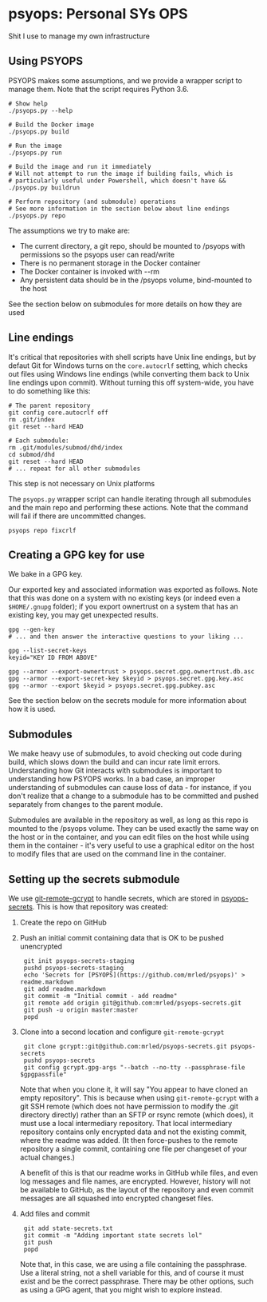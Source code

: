 # psyops: Personal SYs OPS

Shit I use to manage my own infrastructure

## Using PSYOPS

PSYOPS makes some assumptions, and we provide a wrapper script to manage them. Note that the script requires Python 3.6.

    # Show help
    ./psyops.py --help

    # Build the Docker image
    ./psyops.py build

    # Run the image
    ./psyops.py run

    # Build the image and run it immediately
    # Will not attempt to run the image if building fails, which is
    # particularly useful under Powershell, which doesn't have &&
    ./psyops.py buildrun

    # Perform repository (and submodule) operations
    # See more information in the section below about line endings
    ./psyops.py repo

The assumptions we try to make are:

- The current directory, a git repo, should be mounted to /psyops with permissions so the psyops user can read/write
- There is no permanent storage in the Docker container
- The Docker container is invoked with --rm
- Any persistent data should be in the /psyops volume, bind-mounted to the host

See the section below on submodules for more details on how they are used

## Line endings

It's critical that repositories with shell scripts have Unix line endings, but by defaut Git for Windows turns on the `core.autocrlf` setting, which checks out files using Windows line endings (while converting them back to Unix line endings upon commit). Without turning this off system-wide, you have to do something like this:

    # The parent repository
    git config core.autocrlf off
    rm .git/index
    git reset --hard HEAD

    # Each submodule:
    rm .git/modules/submod/dhd/index
    cd submod/dhd
    git reset --hard HEAD
    # ... repeat for all other submodules

This step is not necessary on Unix platforms

The `psyops.py` wrapper script can handle iterating through all submodules and the main repo and performing these actions. Note that the command will fail if there are uncommitted changes.

    psyops repo fixcrlf

## Creating a GPG key for use

We bake in a GPG key.

Our exported key and associated information was exported as follows. Note that this was done on a system with no existing keys (or indeed even a `$HOME/.gnupg` folder); if you export ownertrust on a system that has an existing key, you may get unexpected results.

    gpg --gen-key
    # ... and then answer the interactive questions to your liking ...

    gpg --list-secret-keys
    keyid="KEY ID FROM ABOVE"

    gpg --armor --export-ownertrust > psyops.secret.gpg.ownertrust.db.asc
    gpg --armor --export-secret-key $keyid > psyops.secret.gpg.key.asc
    gpg --armor --export $keyid > psyops.secret.gpg.pubkey.asc

See the section below on the secrets module for more information about how it is used.

## Submodules

We make heavy use of submodules, to avoid checking out code during build, which slows down the build and can incur rate limit errors. Understanding how Git interacts with submodules is important to understanding how PSYOPS works. In a bad case, an improper understanding of submodules can cause loss of data - for instance, if you don't realize that a change to a submodule has to be committed and pushed separately from changes to the parent module.

Submodules are available in the repository as well, as long as this repo is mounted to the /psyops volume. They can be used exactly the same way on the host or in the container, and you can edit files on the host while using them in the container - it's very useful to use a graphical editor on the host to modify files that are used on the command line in the container.

## Setting up the secrets submodule

We use [git-remote-gcrypt](https://spwhitton.name/tech/code/git-remote-gcrypt/) to handle secrets, which are stored in [psyops-secrets](https://github.com/mrled/psyops-secrets). This is how that repository was created:

1. Create the repo on GitHub

2. Push an initial commit containing data that is OK to be pushed unencrypted

        git init psyops-secrets-staging
        pushd psyops-secrets-staging
        echo 'Secrets for [PSYOPS](https://github.com/mrled/psyops)' > readme.markdown
        git add readme.markdown
        git commit -m "Initial commit - add readme"
        git remote add origin git@github.com:mrled/psyops-secrets.git
        git push -u origin master:master
        popd

3. Clone into a second location and configure `git-remote-gcrypt`

        git clone gcrypt::git@github.com:mrled/psyops-secrets.git psyops-secrets
        pushd psyops-secrets
        git config gcrypt.gpg-args "--batch --no-tty --passphrase-file $gpgpassfile"

    Note that when you clone it, it will say "You appear to have cloned an empty repository". This is because when using `git-remote-gcrypt` with a git SSH remote (which does not have permission to modify the .git directory directly) rather than an SFTP or rsync remote (which does), it must use a local intermediary repository. That local intermediary repository contains only encrypted data and not the existing commit, where the readme was added. (It then force-pushes to the remote repository a single commit, containing one file per changeset of your actual changes.)

    A benefit of this is that our readme works in GitHub while files, and even log messages and file names, are encrypted. However, history will not be available to GitHub, as the layout of the repository and even commit messages are all squashed into encrypted changeset files.

4. Add files and commit

        git add state-secrets.txt
        git commit -m "Adding important state secrets lol"
        git push
        popd

    Note that, in this case, we are using a file containing the passphrase. Use a literal string, not a shell variable for this, and of course it must exist and be the correct passphrase. There may be other options, such as using a GPG agent, that you might wish to explore instead.
